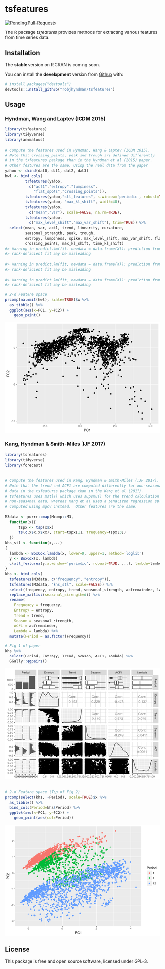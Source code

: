 
<!-- README.md is generated from README.Rmd. Please edit that file -->
tsfeatures
==========

[![Pending Pull-Requests](http://githubbadges.herokuapp.com/robjhyndman/tsfeatures/pulls.svg?style=flat)](https://github.com/robjhyndman/tsfeatures/pulls)

The R package *tsfeatures* provides methods for extracting various features from time series data.

Installation
------------

The **stable** version on R CRAN is coming soon.

You can install the **development** version from [Github](https://github.com/robjhyndman/tsfeatures) with:

``` r
# install.packages("devtools")
devtools::install_github("robjhyndman/tsfeatures")
```

Usage
-----

### Hyndman, Wang and Laptev (ICDM 2015)

``` r
library(tsfeatures)
library(tidyverse)
library(anomalous)

# Compute the features used in Hyndman, Wang & Laptev (ICDM 2015).
# Note that crossing_points, peak and trough are defined differently 
# in the tsfeatures package than in the Hyndman et al (2015) paper. 
# Other features are the same. Using the real data from the paper
yahoo <- cbind(dat0, dat1, dat2, dat3)
hwl <- bind_cols(
         tsfeatures(yahoo,
           c("acf1","entropy","lumpiness",
             "flat_spots","crossing_points")),
         tsfeatures(yahoo,"stl_features", s.window='periodic', robust=TRUE),
         tsfeatures(yahoo, "max_kl_shift", width=48),
         tsfeatures(yahoo,
           c("mean","var"), scale=FALSE, na.rm=TRUE),
         tsfeatures(yahoo,
           c("max_level_shift","max_var_shift"), trim=TRUE)) %>%
  select(mean, var, acf1, trend, linearity, curvature, 
         seasonal_strength, peak, trough,
         entropy, lumpiness, spike, max_level_shift, max_var_shift, flat_spots,
         crossing_points, max_kl_shift, time_kl_shift)
#> Warning in predict.lm(fit, newdata = data.frame(X)): prediction from a
#> rank-deficient fit may be misleading

#> Warning in predict.lm(fit, newdata = data.frame(X)): prediction from a
#> rank-deficient fit may be misleading

#> Warning in predict.lm(fit, newdata = data.frame(X)): prediction from a
#> rank-deficient fit may be misleading
```

``` r
# 2-d Feature space
prcomp(na.omit(hwl), scale=TRUE)$x %>% 
  as_tibble() %>%
  ggplot(aes(x=PC1, y=PC2)) +
    geom_point()
```

![](READMEfigs/yahoo2-1.png)

### Kang, Hyndman & Smith-Miles (IJF 2017)

``` r
library(tsfeatures)
library(tidyverse)
library(forecast)


# Compute the features used in Kang, Hyndman & Smith-Miles (IJF 2017).
# Note that the trend and ACF1 are computed differently for non-seasonal
# data in the tsfeatures package than in the Kang et al (2017). 
# tsfeatures uses mstl() which uses supsmu() for the trend calculation with 
# non-seasonal data, whereas Kang et al used a penalized regression spline
# computed using mgcv instead.  Other features are the same.

M3data <- purrr::map(Mcomp::M3, 
  function(x){
      tspx <- tsp(x$x)
      ts(c(x$x,x$xx), start=tspx[1], frequency=tspx[3])
  })
khs_stl <- function(x,...)
{
  lambda <- BoxCox.lambda(x, lower=0, upper=1, method='loglik')
  y <- BoxCox(x, lambda)
  c(stl_features(y,s.window='periodic', robust=TRUE, ...), lambda=lambda)
}
khs <- bind_cols(
  tsfeatures(M3data, c("frequency", "entropy")),
  tsfeatures(M3data, "khs_stl", scale=FALSE)) %>% 
  select(frequency, entropy, trend, seasonal_strength, acfremainder, lambda) %>%
  replace_na(list(seasonal_strength=0)) %>%
  rename(
    Frequency = frequency,
    Entropy = entropy,
    Trend = trend,
    Season = seasonal_strength,
    ACF1 = acfremainder,
    Lambda = lambda) %>%
  mutate(Period = as.factor(Frequency))
```

``` r
# Fig 1 of paper
khs %>% 
  select(Period, Entropy, Trend, Season, ACF1, Lambda) %>%
  GGally::ggpairs()
```

![](READMEfigs/ijf2017graphs-1.png)

``` r

# 2-d Feature space (Top of Fig 2)
prcomp(select(khs, -Period), scale=TRUE)$x %>%
  as_tibble() %>%
  bind_cols(Period=khs$Period) %>%
  ggplot(aes(x=PC1, y=PC2)) +
    geom_point(aes(col=Period))
```

![](READMEfigs/ijf2017graphs-2.png)

License
-------

This package is free and open source software, licensed under GPL-3.
